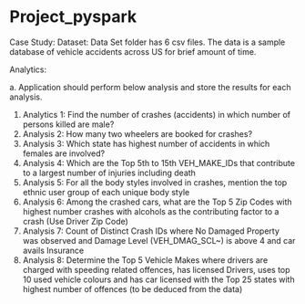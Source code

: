 # Project_pyspark

Case Study:
Dataset:
Data Set folder has 6 csv files. The data is a sample database of vehicle accidents across US for brief amount of time.

Analytics: 

a.	Application should perform below analysis and store the results for each analysis.
1.	Analytics 1: Find the number of crashes (accidents) in which number of persons killed are male?
2.	Analysis 2: How many two wheelers are booked for crashes? 
3.	Analysis 3: Which state has highest number of accidents in which females are involved? 
4.	Analysis 4: Which are the Top 5th to 15th VEH_MAKE_IDs that contribute to a largest number of injuries including death
5.	Analysis 5: For all the body styles involved in crashes, mention the top ethnic user group of each unique body style  
6.	Analysis 6: Among the crashed cars, what are the Top 5 Zip Codes with highest number crashes with alcohols as the contributing factor to a crash (Use Driver Zip Code)
7.	Analysis 7: Count of Distinct Crash IDs where No Damaged Property was observed and Damage Level (VEH_DMAG_SCL~) is above 4 and car avails Insurance
8.	Analysis 8: Determine the Top 5 Vehicle Makes where drivers are charged with speeding related offences, has licensed Drivers, uses top 10 used vehicle colours and has car licensed with the Top 25 states with highest number of offences (to be deduced from the data)


